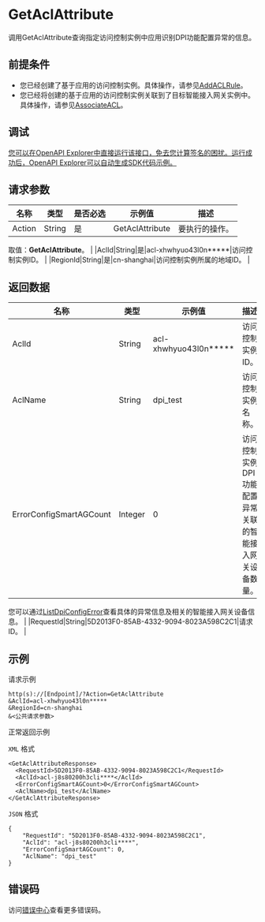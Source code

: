 # GetAclAttribute

调用GetAclAttribute查询指定访问控制实例中应用识别DPI功能配置异常的信息。

## 前提条件

-   您已经创建了基于应用的访问控制实例。具体操作，请参见[AddACLRule](~~114012~~)。
-   您已经将创建的基于应用的访问控制实例关联到了目标智能接入网关实例中。具体操作，请参见[AssociateACL](~~114009~~)。

## 调试

[您可以在OpenAPI Explorer中直接运行该接口，免去您计算签名的困扰。运行成功后，OpenAPI Explorer可以自动生成SDK代码示例。](https://api.aliyun.com/#product=Smartag&api=GetAclAttribute&type=RPC&version=2018-03-13)

## 请求参数

|名称|类型|是否必选|示例值|描述|
|--|--|----|---|--|
|Action|String|是|GetAclAttribute|要执行的操作。

 取值：**GetAclAttribute**。 |
|AclId|String|是|acl-xhwhyuo43l0n\*\*\*\*\*|访问控制实例ID。 |
|RegionId|String|是|cn-shanghai|访问控制实例所属的地域ID。 |

## 返回数据

|名称|类型|示例值|描述|
|--|--|---|--|
|AclId|String|acl-xhwhyuo43l0n\*\*\*\*\*|访问控制实例ID。 |
|AclName|String|dpi\_test|访问控制实例名称。 |
|ErrorConfigSmartAGCount|Integer|0|访问控制实例DPI功能配置异常关联的智能接入网关设备数量。

 您可以通过[ListDpiConfigError](~~197566~~)查看具体的异常信息及相关的智能接入网关设备信息。 |
|RequestId|String|5D2013F0-85AB-4332-9094-8023A598C2C1|请求ID。 |

## 示例

请求示例

```
http(s)://[Endpoint]/?Action=GetAclAttribute
&AclId=acl-xhwhyuo43l0n*****
&RegionId=cn-shanghai
&<公共请求参数>
```

正常返回示例

`XML` 格式

```
<GetAclAttributeResponse>
  <RequestId>5D2013F0-85AB-4332-9094-8023A598C2C1</RequestId>
  <AclId>acl-j8s80200h3cli****</AclId>
  <ErrorConfigSmartAGCount>0</ErrorConfigSmartAGCount>
  <AclName>dpi_test</AclName>
</GetAclAttributeResponse>
```

`JSON` 格式

```
{
	"RequestId": "5D2013F0-85AB-4332-9094-8023A598C2C1",
	"AclId": "acl-j8s80200h3cli****",
	"ErrorConfigSmartAGCount": 0,
	"AclName": "dpi_test"
}
```

## 错误码

访问[错误中心](https://error-center.aliyun.com/status/product/Smartag)查看更多错误码。

